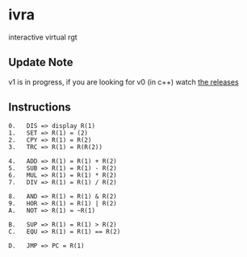 # ivra
interactive virtual rgt

## Update Note

v1 is in progress, if you are looking for v0 (in c++) watch [the releases](https://github.com/elydre/ivra/releases)

## Instructions

```
0.   DIS => display R(1)
1.   SET => R(1) = (2)
2.   CPY => R(1) = R(2)
3.   TRC => R(1) = R(R(2))

4.   ADD => R(1) = R(1) + R(2)
5.   SUB => R(1) = R(1) - R(2)
6.   MUL => R(1) = R(1) * R(2)
7.   DIV => R(1) = R(1) / R(2)

8.   AND => R(1) = R(1) & R(2)
9.   HOR => R(1) = R(1) | R(2)
A.   NOT => R(1) = ~R(1)

B.   SUP => R(1) = R(1) > R(2)
C.   EQU => R(1) = R(1) == R(2)

D.   JMP => PC = R(1)
```
